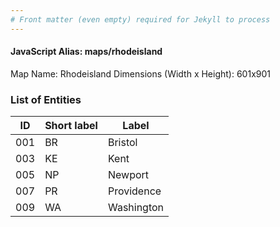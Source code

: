 ```yaml
---
# Front matter (even empty) required for Jekyll to process
---
```


#### JavaScript Alias: maps/rhodeisland

Map Name: Rhodeisland
Dimensions (Width x Height): 601x901





### List of Entities

ID | Short label | Label
---|---|---|
001|BR|Bristol
003|KE|Kent
005|NP|Newport
007|PR|Providence
009|WA|Washington

